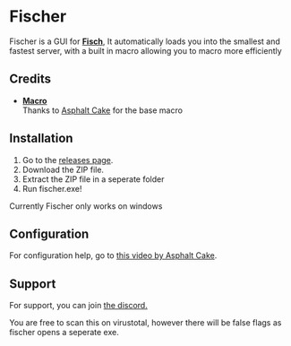 # Fischer

Fischer is a GUI for **[Fisch](https://www.roblox.com/games/16732694052/Fisch)**,
It automatically loads you into the smallest and fastest server, with a built in macro allowing you to macro more efficiently

## Credits

- **[Macro]([https://github.com/dv8-studio/RobloxURLLauncher])**  
  Thanks to [Asphalt Cake](https://www.youtube.com/@AsphaltCake) for the base macro

## Installation
1. Go to the [releases page](https://github.com/v3kmmw/Fischer/releases).
2. Download the ZIP file.
3. Extract the ZIP file in a seperate folder
4. Run fischer.exe!

Currently Fischer only works on windows

## Configuration

For configuration help, go to [this video by Asphalt Cake](https://www.youtube.com/watch?v=S0S8azmXOg8&ab_channel=AsphaltCake).

## Support

For support, you can join [the discord.](https://discord.gg/nrqdP5qZvt)

You are free to scan this on virustotal, however there will be false flags as fischer opens a seperate exe.

